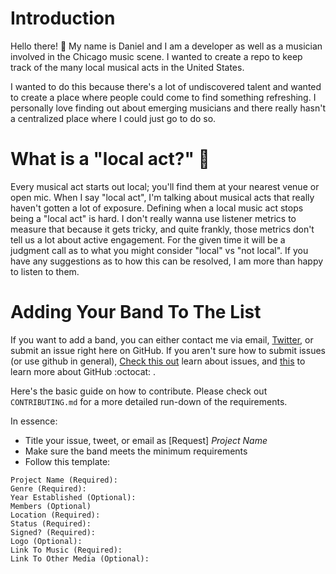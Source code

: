 # Introduction

Hello there! :wave:
My name is Daniel and I am a developer as well as a musician involved in the Chicago music scene. I wanted to create a repo to keep track of the many local musical acts in the United States.

I wanted to do this because there's a lot of undiscovered talent and wanted to create a place where people could come to find something refreshing. I personally love finding out about emerging musicians and there really hasn't a centralized place where I could just go to do so.

# What is a "local act?" 🤔
Every musical act starts out local; you'll find them at your nearest venue or open mic. When I say "local act", I'm talking about musical acts that really haven't gotten a lot of exposure. Defining when a local music act stops being a "local act" is hard. I don't really wanna use listener metrics to measure that because it gets tricky, and quite frankly, those metrics don't tell us a lot about active engagement. For the given time it will be a judgment call as to  what you might consider "local" vs "not local". If you have any suggestions as to how this can be resolved, I am more than happy to listen to them.

# Adding Your Band To The List

If you want to add a band, you can either contact me via email, [Twitter](https://twitter.com/AScarletDawn/), or submit an issue right here on GitHub. If you aren't sure how to submit issues (or use github in general), [Check this out](https://guides.github.com/features/issues/) learn about issues, and [this](https://guides.github.com/activities/hello-world/) to learn more about GitHub :octocat: .

Here's the basic guide on how to contribute. Please check out ```CONTRIBUTING.md``` for a more detailed run-down of the requirements.

In essence:
* Title your issue, tweet, or email as [Request] _Project Name_
* Make sure the band meets the minimum requirements
* Follow this template:

```
Project Name (Required):
Genre (Required):
Year Established (Optional): 
Members (Optional)
Location (Required):
Status (Required):
Signed? (Required):
Logo (Optional):
Link To Music (Required):
Link To Other Media (Optional):
```
